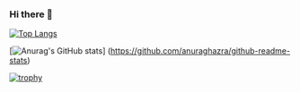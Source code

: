 ### Hi there 👋

<!--
**Naoki-1996/Naoki-1996** is a ✨ _special_ ✨ repository because its `README.md` (this file) appears on your GitHub profile.

Here are some ideas to get you started:

- 🔭 I’m currently working on ...
- 🌱 I’m currently learning ...
- 👯 I’m looking to collaborate on ...
- 🤔 I’m looking for help with ...
- 💬 Ask me about ...
- 📫 How to reach me: ...
- 😄 Pronouns: ...
- ⚡ Fun fact: ...
-->
[![Top Langs](https://github-readme-stats.vercel.app/api/top-langs/?username=Naoki-1996&layout=compact&theme=onedark
)](https://github.com/anuraghazra/github-readme-stats)

[![Anurag's GitHub stats](https://github-readme-stats.vercel.app/api?username=Naoki-1996&theme=onedark&show_icons=true)]
(https://github.com/anuraghazra/github-readme-stats)

[![trophy](https://github-profile-trophy.vercel.app/?username=Naoki-1996&theme=onedark)](https://github.com/ryo-ma/github-profile-trophy)
